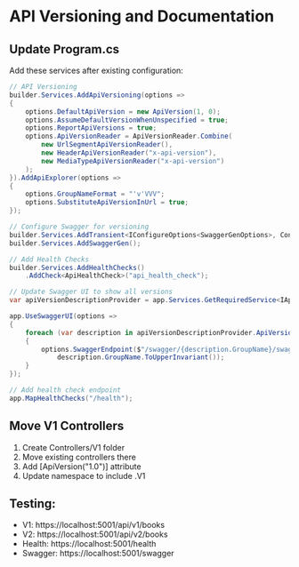 # API Versioning and Documentation

## Update Program.cs
Add these services after existing configuration:

```csharp
// API Versioning
builder.Services.AddApiVersioning(options =>
{
    options.DefaultApiVersion = new ApiVersion(1, 0);
    options.AssumeDefaultVersionWhenUnspecified = true;
    options.ReportApiVersions = true;
    options.ApiVersionReader = ApiVersionReader.Combine(
        new UrlSegmentApiVersionReader(),
        new HeaderApiVersionReader("x-api-version"),
        new MediaTypeApiVersionReader("x-api-version")
    );
}).AddApiExplorer(options =>
{
    options.GroupNameFormat = "'v'VVV";
    options.SubstituteApiVersionInUrl = true;
});

// Configure Swagger for versioning
builder.Services.AddTransient<IConfigureOptions<SwaggerGenOptions>, ConfigureSwaggerOptions>();
builder.Services.AddSwaggerGen();

// Add Health Checks
builder.Services.AddHealthChecks()
    .AddCheck<ApiHealthCheck>("api_health_check");

// Update Swagger UI to show all versions
var apiVersionDescriptionProvider = app.Services.GetRequiredService<IApiVersionDescriptionProvider>();

app.UseSwaggerUI(options =>
{
    foreach (var description in apiVersionDescriptionProvider.ApiVersionDescriptions)
    {
        options.SwaggerEndpoint($"/swagger/{description.GroupName}/swagger.json",
            description.GroupName.ToUpperInvariant());
    }
});

// Add health check endpoint
app.MapHealthChecks("/health");
```

## Move V1 Controllers
1. Create Controllers/V1 folder
2. Move existing controllers there
3. Add [ApiVersion("1.0")] attribute
4. Update namespace to include .V1

## Testing:
- V1: https://localhost:5001/api/v1/books
- V2: https://localhost:5001/api/v2/books
- Health: https://localhost:5001/health
- Swagger: https://localhost:5001/swagger
